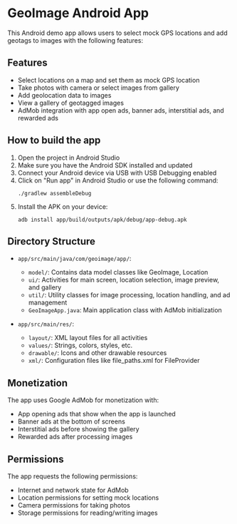 # GeoImage Android App

This Android demo app allows users to select mock GPS locations and add geotags to images with the following features:

## Features

- Select locations on a map and set them as mock GPS location
- Take photos with camera or select images from gallery
- Add geolocation data to images
- View a gallery of geotagged images
- AdMob integration with app open ads, banner ads, interstitial ads, and rewarded ads

## How to build the app

1. Open the project in Android Studio
2. Make sure you have the Android SDK installed and updated
3. Connect your Android device via USB with USB Debugging enabled
4. Click on "Run app" in Android Studio or use the following command:
   ```
   ./gradlew assembleDebug
   ```
5. Install the APK on your device:
   ```
   adb install app/build/outputs/apk/debug/app-debug.apk
   ```

## Directory Structure

- `app/src/main/java/com/geoimage/app/`:
  - `model/`: Contains data model classes like GeoImage, Location
  - `ui/`: Activities for main screen, location selection, image preview, and gallery
  - `util/`: Utility classes for image processing, location handling, and ad management
  - `GeoImageApp.java`: Main application class with AdMob initialization

- `app/src/main/res/`:
  - `layout/`: XML layout files for all activities
  - `values/`: Strings, colors, styles, etc.
  - `drawable/`: Icons and other drawable resources
  - `xml/`: Configuration files like file_paths.xml for FileProvider

## Monetization

The app uses Google AdMob for monetization with:
- App opening ads that show when the app is launched
- Banner ads at the bottom of screens
- Interstitial ads before showing the gallery
- Rewarded ads after processing images

## Permissions

The app requests the following permissions:
- Internet and network state for AdMob
- Location permissions for setting mock locations
- Camera permissions for taking photos
- Storage permissions for reading/writing images